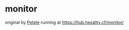 # monitor
original by [Petele](https://glitch.com/@petele)
running at https://hub.hexality.cf/monitor/
